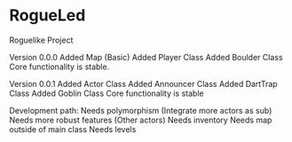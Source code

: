 # RogueLed
Roguelike Project

Version 0.0.0 
Added Map (Basic)
Added Player Class
Added Boulder Class
Core functionality is stable.

Version 0.0.1
Added Actor Class
Added Announcer Class
Added DartTrap Class
Added Goblin Class
Core functionality is stable

Development path:
Needs polymorphism (Integrate more actors as sub)
Needs more robust features (Other actors)
Needs inventory
Needs map outside of main class
Needs levels
